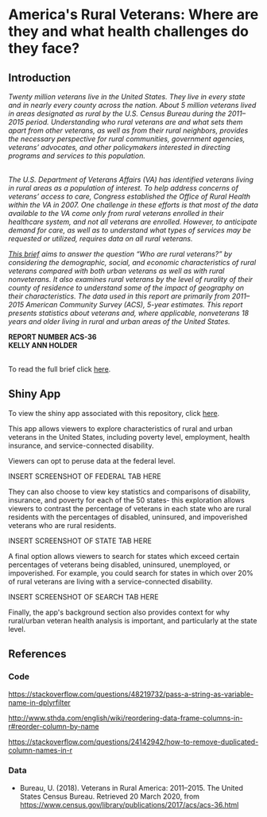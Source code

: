 # America's Rural Veterans: Where are they and what health challenges do they face?

## Introduction

<i>
Twenty million veterans live in the United States. They live in every state 
and in nearly every county across the nation. About 5 million veterans lived in 
areas designated as rural by the U.S. Census Bureau during the 2011–2015 period. 
Understanding who rural veterans are and what sets them apart from other 
veterans, as well as from their rural neighbors, provides the necessary 
perspective for rural communities, government agencies, veterans’ advocates, 
and other policymakers interested in directing programs and services to this 
population.
</br></br>

The U.S. Department of Veterans Affairs (VA) has identified veterans living in 
rural areas as a population of interest. To help address concerns of veterans’ 
access to care, Congress established the Office of Rural Health within the VA 
in 2007. One challenge in these efforts is that most of the data available to 
the VA come only from rural veterans enrolled in their healthcare system, and 
not all veterans are enrolled. However, to anticipate demand for care, as well 
as to understand what types of services may be requested or utilized, requires 
data on all rural veterans.
</br>

[This brief](https://www.census.gov/content/dam/Census/library/publications/2017/acs/acs-36.pdf) 
aims to answer the question “Who are rural veterans?” by considering 
the demographic, social, and economic characteristics of rural veterans 
compared with both urban veterans as well as with rural nonveterans. It also 
examines rural veterans by the level of rurality of their county of residence 
to understand some of the impact of geography on their characteristics. The 
data used in this report are primarily from 2011–2015 American Community Survey 
(ACS), 5-year estimates. This report presents statistics about veterans and, 
where applicable, nonveterans 18 years and older living in rural and urban 
areas of the United States.
</i>

<b>
REPORT NUMBER ACS-36
</br>
KELLY ANN HOLDER
</b>
</br></br>

To read the full brief click 
[here](https://www.census.gov/content/dam/Census/library/publications/2017/acs/acs-36.pdf).

## Shiny App

To view the shiny app associated with this repository, click [here]( https://li11ianc.shinyapps.io/rural_veterans/).

This app allows viewers to explore characteristics of rural and urban veterans in the United States, including poverty level, employment, health insurance, and service-connected disability.

Viewers can opt to peruse data at the federal level.

INSERT SCREENSHOT OF FEDERAL TAB HERE

They can also choose to view key statistics and comparisons of disability, insurance, and poverty for each of the 50 states- this exploration allows viewers to contrast the percentage of veterans in each state who are rural residents with the percentages of disabled, uninsured, and impoverished veterans who are rural residents.

INSERT SCREENSHOT OF STATE TAB HERE

A final option allows viewers to search for states which exceed certain percentages of veterans being disabled, uninsured, unemployed, or impoverished. For example, you could search for states in which over 20% of rural veterans are living with a service-connected disability.

INSERT SCREENSHOT OF SEARCH TAB HERE

Finally, the app's background section also provides context for why rural/urban veteran health analysis is important, and particularly at the state level.


## References

### Code

https://stackoverflow.com/questions/48219732/pass-a-string-as-variable-name-in-dplyrfilter

http://www.sthda.com/english/wiki/reordering-data-frame-columns-in-r#reorder-column-by-name

https://stackoverflow.com/questions/24142942/how-to-remove-duplicated-column-names-in-r

### Data

- Bureau, U. (2018). Veterans in Rural America: 2011–2015. The United States 
  Census Bureau. Retrieved 20 March 2020, 
  from https://www.census.gov/library/publications/2017/acs/acs-36.html
